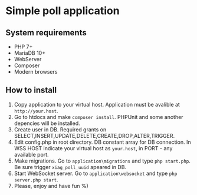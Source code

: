 # Simple poll application

## System requirements
* PHP 7+
* MariaDB 10+
* WebServer
* Composer
* Modern browsers

## How to install
1. Copy application to your virtual host. Application must be avalible at `http://your.host`.
2. Go to htdocs and make `composer install`. PHPUnit and some another depencies will be installed.
3. Create user in DB. Required grants on SELECT,INSERT,UPDATE,DELETE,CREATE,DROP,ALTER,TRIGGER. 
4. Edit config.php in root directory. DB constant array for DB connection. In WSS HOST indicate your virtual host as `your.host`, in PORT - any available port.
5. Make migrations. Go to `application\migrations` and type `php start.php`. Be sure trigger `xiag_poll_uuid` apeared in DB.
6. Start WebSocket server. Go to `application\websocket` and type `php server.php start`.
7. Please, enjoy and have fun %)
